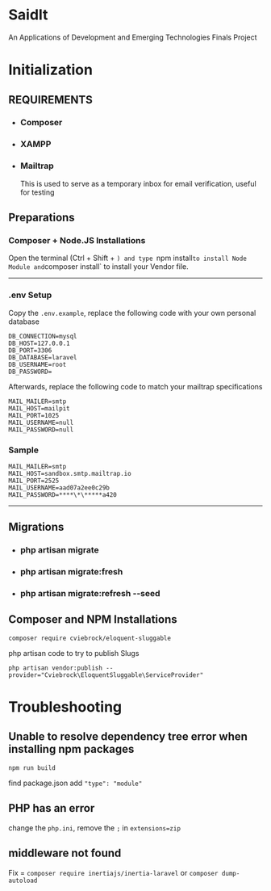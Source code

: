 # SaidIt

An Applications of Development and Emerging Technologies Finals Project

# Initialization

## **REQUIREMENTS**

- ### Composer
- ### XAMPP
- ### Mailtrap
  This is used to serve as a temporary inbox for email verification, useful for testing

## Preparations

### Composer + Node.JS Installations

Open the terminal (Ctrl + Shift + `) and type
`npm install` to install Node Module and `composer install` to install your Vendor file.

---
### .env Setup

Copy the `.env.example`, replace the following code with your own personal database

    DB_CONNECTION=mysql
    DB_HOST=127.0.0.1
    DB_PORT=3306
    DB_DATABASE=laravel
    DB_USERNAME=root
    DB_PASSWORD=

Afterwards, replace the following code to match your mailtrap specifications

    MAIL_MAILER=smtp
    MAIL_HOST=mailpit
    MAIL_PORT=1025
    MAIL_USERNAME=null
    MAIL_PASSWORD=null

### Sample
    MAIL_MAILER=smtp
    MAIL_HOST=sandbox.smtp.mailtrap.io
    MAIL_PORT=2525
    MAIL_USERNAME=aad07a2ee0c29b
    MAIL_PASSWORD=****\*\*****a420

---
## Migrations
- ### php artisan migrate

- ### php artisan migrate:fresh

- ### php artisan migrate:refresh --seed

## Composer and NPM Installations

    composer require cviebrock/eloquent-sluggable

php artisan code to try to publish Slugs

    php artisan vendor:publish --provider="Cviebrock\EloquentSluggable\ServiceProvider"

# Troubleshooting
## Unable to resolve dependency tree error when installing npm packages
 ```npm run build```

find package.json
add ```"type": "module"```

## PHP has an error
change the ```php.ini```, remove the ```;``` in ```extensions=zip```

## middleware not found
Fix = 
```composer require inertiajs/inertia-laravel```
or
```composer dump-autoload```

